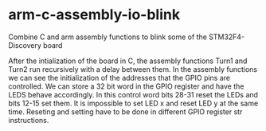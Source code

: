 # arm-c-assembly-io-blink
Combine C and arm assembly functions to blink some of the STM32F4-Discovery board

After the intialization of the board in C, the assembly functions Turn1 and Turn2 run recursively with a delay between them.
In the assembly functions we can see the initialization of the addresses that the GPIO pins are controlled.
We can store a 32 bit word in the GPIO register and have the LEDS behave accordingly.
In this control word bits 28-31 reset the LEDs and bits 12-15 set them.
It is impossible to set LED x and reset LED y at the same time.
Reseting and setting have to be done in different GPIO register str instructions.
